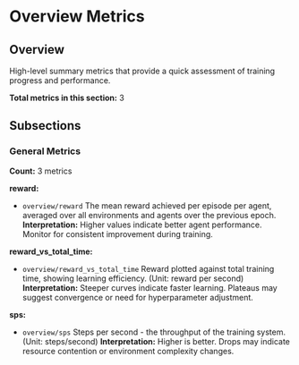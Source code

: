 # Overview Metrics

## Overview

High-level summary metrics that provide a quick assessment of training progress and performance.

**Total metrics in this section:** 3

## Subsections

### General Metrics

**Count:** 3 metrics

**reward:**
- `overview/reward`
  The mean reward achieved per episode per agent, averaged over all environments and agents over the previous epoch.
  **Interpretation:** Higher values indicate better agent performance. Monitor for consistent improvement during training.


**reward_vs_total_time:**
- `overview/reward_vs_total_time`
  Reward plotted against total training time, showing learning efficiency. (Unit: reward per second)
  **Interpretation:** Steeper curves indicate faster learning. Plateaus may suggest convergence or need for hyperparameter adjustment.


**sps:**
- `overview/sps`
  Steps per second - the throughput of the training system. (Unit: steps/second)
  **Interpretation:** Higher is better. Drops may indicate resource contention or environment complexity changes.



